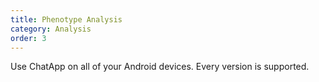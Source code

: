 ```yaml
---
title: Phenotype Analysis
category: Analysis
order: 3
---
```


Use ChatApp on all of your Android devices. Every version is supported.
